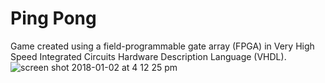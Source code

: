 # Ping Pong
Game created using a field-programmable gate array (FPGA) in Very High Speed Integrated Circuits Hardware Description Language (VHDL).
![screen shot 2018-01-02 at 4 12 25 pm](https://user-images.githubusercontent.com/31449701/34505099-c66d9ae4-efd7-11e7-8fe0-5e2c55dc8df4.jpg)
